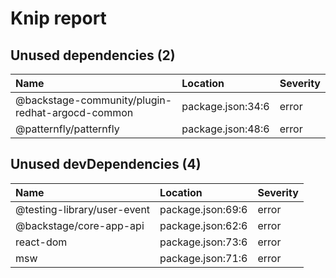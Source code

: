 # Knip report

## Unused dependencies (2)

| Name                                             | Location          | Severity |
| :----------------------------------------------- | :---------------- | :------- |
| @backstage-community/plugin-redhat-argocd-common | package.json:34:6 | error    |
| @patternfly/patternfly                           | package.json:48:6 | error    |

## Unused devDependencies (4)

| Name                        | Location          | Severity |
| :-------------------------- | :---------------- | :------- |
| @testing-library/user-event | package.json:69:6 | error    |
| @backstage/core-app-api     | package.json:62:6 | error    |
| react-dom                   | package.json:73:6 | error    |
| msw                         | package.json:71:6 | error    |
